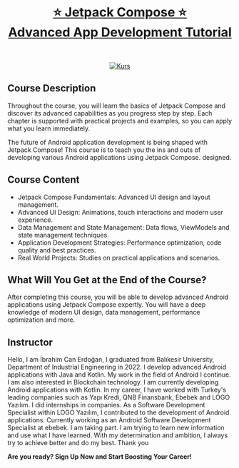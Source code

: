 <div align="center">
  <h1><a href="https://www.udemy.com/course/jetpack-compose-uygulama-gelistirme-rehberi/?referralCode=FDD0C1F4F2BB4C54B325">⭐️ Jetpack Compose ⭐️ <br>Advanced App Development Tutorial</a></h1> 
</div>

<div align="center">
  
  [![Kurs](https://github.com/icanerdogan/Jetpack-Compose-Ileri-Seviye-Uygulama-Geli-tirme-Rehberi/assets/52867508/e45dddad-f078-4b20-a731-e690ad277258)](https://www.udemy.com/course/jetpack-compose-uygulama-gelistirme-rehberi/?referralCode=FDD0C1F4F2BB4C54B325)
  
</div>

<!--Course Information-->
<div>
   <h2>Course Description</h2>
   <p>Throughout the course, you will learn the basics of Jetpack Compose and discover its advanced capabilities as you progress step by step. Each chapter is supported with practical projects and examples, so you can apply what you learn immediately.</p>
   <p>The future of Android application development is being shaped with Jetpack Compose! This course is to teach you the ins and outs of developing various Android applications using Jetpack Compose.  
      designed.</p>
   <h2>Course Content</h2>
   <p>
     <ul>
       <li>Jetpack Compose Fundamentals: Advanced UI design and layout management.</li>
       <li>Advanced UI Design: Animations, touch interactions and modern user experience.</li>
       <li>Data Management and State Management: Data flows, ViewModels and state management techniques.</li>
       <li>Application Development Strategies: Performance optimization, code quality and best practices.</li>
       <li>Real World Projects: Studies on practical applications and scenarios.</li>
     </ul>
   </p>
   <h2>What Will You Get at the End of the Course?</h2>
   <p>After completing this course, you will be able to develop advanced Android applications using Jetpack Compose expertly. You will have a deep knowledge of modern UI design, data management, performance optimization and more.</p>
</div>

<!--Instructor-->
<div>
   <h2>Instructor</h2>
   <p>
     Hello,
     I am İbrahim Can Erdoğan, I graduated from Balıkesir University, Department of Industrial Engineering in 2022. I develop advanced Android applications with Java and Kotlin. My work in the field of Android   
     I continue. I am also interested in Blockchain technology. I am currently developing Android applications with Kotlin. In my career, I have worked with Turkey's leading companies such as Yapı Kredi, QNB Finansbank, Ebebek and LOGO Yazılım. 
     I did internships in companies. As a Software Development Specialist within LOGO Yazılım, I contributed to the development of Android applications. Currently working as an Android Software Development Specialist at ebebek. 
     I am taking part. I am trying to learn new information and use what I have learned. With my determination and ambition, I always try to achieve better and do my best.
     Thank you
   </p>
</div>

<p><b>Are you ready? Sign Up Now and Start Boosting Your Career! </b></p>
